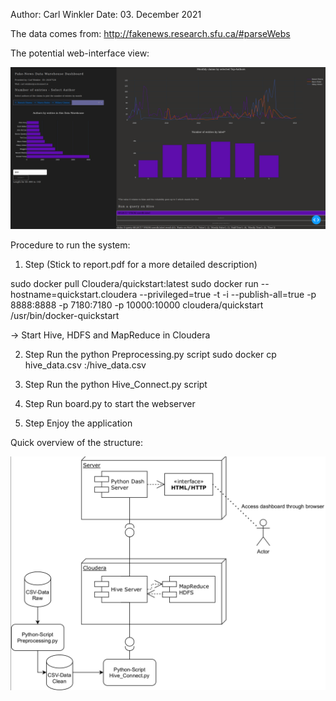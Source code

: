 Author: Carl Winkler
Date: 03. December 2021

The data comes from: http://fakenews.research.sfu.ca/#parseWebs

The potential web-interface view:

![This is how the Web-Interface looks like](https://github.com/Chipato1/DataWarehouse-FakeNews/blob/main/Full_View.png)



Procedure to run the system:

1. Step (Stick to report.pdf for a more detailed description)

sudo docker pull Cloudera/quickstart:latest
sudo docker run --hostname=quickstart.cloudera --privileged=true -t -i --publish-all=true -p 8888:8888 -p 7180:7180 -p 10000:10000 cloudera/quickstart /usr/bin/docker-quickstart

-> Start Hive, HDFS and MapReduce in Cloudera

2. Step
Run the python Preprocessing.py script
sudo docker cp hive_data.csv <ID of Container>:/hive_data.csv

3. Step
Run the python Hive_Connect.py script

4. Step
Run board.py to start the webserver

5. Step
Enjoy the application


Quick overview of the structure:

![This is how the Software is structured](https://github.com/Chipato1/DataWarehouse-FakeNews/blob/main/structure.png)
